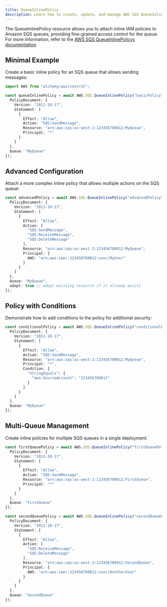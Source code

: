 ```yaml
---
title: QueueInlinePolicy
description: Learn how to create, update, and manage AWS SQS QueueInlinePolicys using Alchemy Cloud Control.
---
```


The QueueInlinePolicy resource allows you to attach inline IAM policies to Amazon SQS queues, providing fine-grained access control for the queue. For more information, refer to the [AWS SQS QueueInlinePolicys documentation](https://docs.aws.amazon.com/sqs/latest/userguide/).

## Minimal Example

Create a basic inline policy for an SQS queue that allows sending messages:

```ts
import AWS from "alchemy/aws/control";

const queueInlinePolicy = await AWS.SQS.QueueInlinePolicy("basicPolicy", {
  PolicyDocument: {
    Version: "2012-10-17",
    Statement: [
      {
        Effect: "Allow",
        Action: "SQS:SendMessage",
        Resource: "arn:aws:sqs:us-west-2:123456789012:MyQueue",
        Principal: "*"
      }
    ]
  },
  Queue: "MyQueue"
});
```

## Advanced Configuration

Attach a more complex inline policy that allows multiple actions on the SQS queue:

```ts
const advancedPolicy = await AWS.SQS.QueueInlinePolicy("advancedPolicy", {
  PolicyDocument: {
    Version: "2012-10-17",
    Statement: [
      {
        Effect: "Allow",
        Action: [
          "SQS:SendMessage",
          "SQS:ReceiveMessage",
          "SQS:DeleteMessage"
        ],
        Resource: "arn:aws:sqs:us-west-2:123456789012:MyQueue",
        Principal: {
          AWS: "arn:aws:iam::123456789012:user/MyUser"
        }
      }
    ]
  },
  Queue: "MyQueue",
  adopt: true // Adopt existing resource if it already exists
});
```

## Policy with Conditions

Demonstrate how to add conditions to the policy for additional security:

```ts
const conditionalPolicy = await AWS.SQS.QueueInlinePolicy("conditionalPolicy", {
  PolicyDocument: {
    Version: "2012-10-17",
    Statement: [
      {
        Effect: "Allow",
        Action: "SQS:SendMessage",
        Resource: "arn:aws:sqs:us-west-2:123456789012:MyQueue",
        Principal: "*",
        Condition: {
          "StringEquals": {
            "aws:SourceAccount": "123456789012"
          }
        }
      }
    ]
  },
  Queue: "MyQueue"
});
```

## Multi-Queue Management

Create inline policies for multiple SQS queues in a single deployment:

```ts
const firstQueuePolicy = await AWS.SQS.QueueInlinePolicy("firstQueuePolicy", {
  PolicyDocument: {
    Version: "2012-10-17",
    Statement: [
      {
        Effect: "Allow",
        Action: "SQS:SendMessage",
        Resource: "arn:aws:sqs:us-west-2:123456789012:FirstQueue",
        Principal: "*"
      }
    ]
  },
  Queue: "FirstQueue"
});

const secondQueuePolicy = await AWS.SQS.QueueInlinePolicy("secondQueuePolicy", {
  PolicyDocument: {
    Version: "2012-10-17",
    Statement: [
      {
        Effect: "Allow",
        Action: [
          "SQS:ReceiveMessage",
          "SQS:DeleteMessage"
        ],
        Resource: "arn:aws:sqs:us-west-2:123456789012:SecondQueue",
        Principal: {
          AWS: "arn:aws:iam::123456789012:user/AnotherUser"
        }
      }
    ]
  },
  Queue: "SecondQueue"
});
```